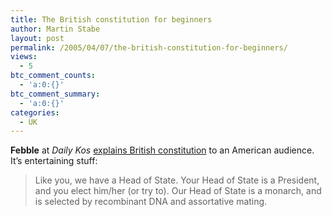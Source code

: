 ```yaml
---
title: The British constitution for beginners
author: Martin Stabe
layout: post
permalink: /2005/04/07/the-british-constitution-for-beginners/
views:
  - 5
btc_comment_counts:
  - 'a:0:{}'
btc_comment_summary:
  - 'a:0:{}'
categories:
  - UK
---
```

**Febble** at *Daily Kos* [explains British constitution][1] to an American audience. It&#8217;s entertaining stuff:

> Like you, we have a Head of State. Your Head of State is a President, and you elect him/her (or try to). Our Head of State is a monarch, and is selected by recombinant DNA and assortative mating.

 [1]: http://www.dailykos.com/story/2005/3/20/6453/39287 "Daily Kos :: Political Analysis and other daily rants on the state of the nation."